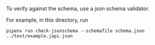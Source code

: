 To verify against the schema, use a json schema validator.

For example, in this directory, run

```
pipenv run check-jsonschema --schemafile schema.json ../test/example.japi.json
```

